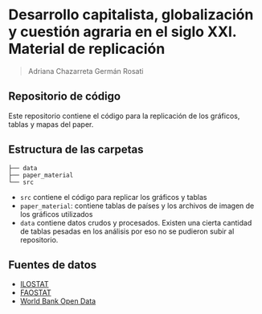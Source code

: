 # Desarrollo capitalista, globalización y cuestión agraria en el siglo XXI. Material de replicación

> Adriana Chazarreta
> Germán Rosati

## Repositorio de código
Este repositorio contiene el código para la replicación de los gráficos, tablas
y mapas del paper.

## Estructura de las carpetas
```
├── data
├── paper_material
└── src
```

- `src` contiene el código para replicar los gráficos y tablas
- `paper_material`: contiene tablas de países y los archivos de imagen de los gráficos utilizados
- `data` contiene datos crudos y procesados. Existen una cierta cantidad de tablas  pesadas en los análisis por eso no se pudieron subir al repositorio. 

## Fuentes de datos

- [ILOSTAT](https://ilostat.ilo.org/es/)
- [FAOSTAT](https://www.fao.org/faostat/es)
- [World Bank Open Data](https://data.worldbank.org/)


